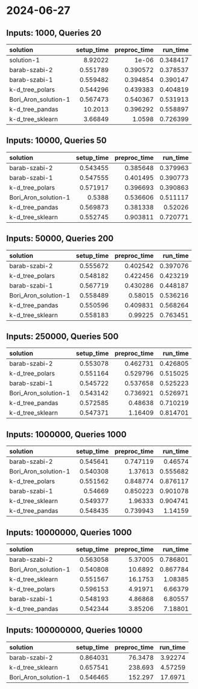 # 2024-06-27

## Inputs: 1000, Queries 20

| solution             |   setup_time |   preproc_time |   run_time |
|:---------------------|-------------:|---------------:|-----------:|
| solution-1           |     8.92022  |       1e-06    |   0.348417 |
| barab-szabi-2        |     0.551789 |       0.390572 |   0.378537 |
| barab-szabi-1        |     0.559482 |       0.394854 |   0.390147 |
| k-d_tree_polars      |     0.544296 |       0.439383 |   0.404819 |
| Bori_Aron_solution-1 |     0.567473 |       0.540367 |   0.531913 |
| k-d_tree_pandas      |    10.2013   |       0.396292 |   0.558897 |
| k-d_tree_sklearn     |     3.66849  |       1.0598   |   0.726399 |

## Inputs: 10000, Queries 50

| solution             |   setup_time |   preproc_time |   run_time |
|:---------------------|-------------:|---------------:|-----------:|
| barab-szabi-2        |     0.543455 |       0.385648 |   0.379963 |
| barab-szabi-1        |     0.547555 |       0.401495 |   0.390773 |
| k-d_tree_polars      |     0.571917 |       0.396693 |   0.390863 |
| Bori_Aron_solution-1 |     0.5388   |       0.536606 |   0.511117 |
| k-d_tree_pandas      |     0.569873 |       0.381338 |   0.52026  |
| k-d_tree_sklearn     |     0.552745 |       0.903811 |   0.720771 |

## Inputs: 50000, Queries 200

| solution             |   setup_time |   preproc_time |   run_time |
|:---------------------|-------------:|---------------:|-----------:|
| barab-szabi-2        |     0.555672 |       0.402542 |   0.397076 |
| k-d_tree_polars      |     0.548182 |       0.422456 |   0.423219 |
| barab-szabi-1        |     0.567719 |       0.430286 |   0.448187 |
| Bori_Aron_solution-1 |     0.558489 |       0.58015  |   0.536216 |
| k-d_tree_pandas      |     0.550596 |       0.409831 |   0.568264 |
| k-d_tree_sklearn     |     0.558183 |       0.99225  |   0.763451 |

## Inputs: 250000, Queries 500

| solution             |   setup_time |   preproc_time |   run_time |
|:---------------------|-------------:|---------------:|-----------:|
| barab-szabi-2        |     0.553078 |       0.462731 |   0.426805 |
| k-d_tree_polars      |     0.551164 |       0.529796 |   0.515025 |
| barab-szabi-1        |     0.545722 |       0.537658 |   0.525223 |
| Bori_Aron_solution-1 |     0.543142 |       0.736921 |   0.526971 |
| k-d_tree_pandas      |     0.572585 |       0.48638  |   0.710219 |
| k-d_tree_sklearn     |     0.547371 |       1.16409  |   0.814701 |

## Inputs: 1000000, Queries 1000

| solution             |   setup_time |   preproc_time |   run_time |
|:---------------------|-------------:|---------------:|-----------:|
| barab-szabi-2        |     0.545641 |       0.747119 |   0.46574  |
| Bori_Aron_solution-1 |     0.540308 |       1.37613  |   0.555682 |
| k-d_tree_polars      |     0.551562 |       0.848774 |   0.876117 |
| barab-szabi-1        |     0.54669  |       0.850223 |   0.901078 |
| k-d_tree_sklearn     |     0.549377 |       1.96333  |   0.904741 |
| k-d_tree_pandas      |     0.548435 |       0.739943 |   1.14159  |

## Inputs: 10000000, Queries 1000

| solution             |   setup_time |   preproc_time |   run_time |
|:---------------------|-------------:|---------------:|-----------:|
| barab-szabi-2        |     0.563058 |        5.37005 |   0.786801 |
| Bori_Aron_solution-1 |     0.540808 |       10.6892  |   0.867784 |
| k-d_tree_sklearn     |     0.551567 |       16.1753  |   1.08385  |
| k-d_tree_polars      |     0.596153 |        4.91971 |   6.66379  |
| barab-szabi-1        |     0.548193 |        4.86868 |   6.80557  |
| k-d_tree_pandas      |     0.542344 |        3.85206 |   7.18801  |

## Inputs: 100000000, Queries 10000

| solution             |   setup_time |   preproc_time |   run_time |
|:---------------------|-------------:|---------------:|-----------:|
| barab-szabi-2        |     0.864031 |        76.3478 |    3.92274 |
| k-d_tree_sklearn     |     0.657541 |       238.693  |    4.57259 |
| Bori_Aron_solution-1 |     0.546465 |       152.297  |   17.6971  |